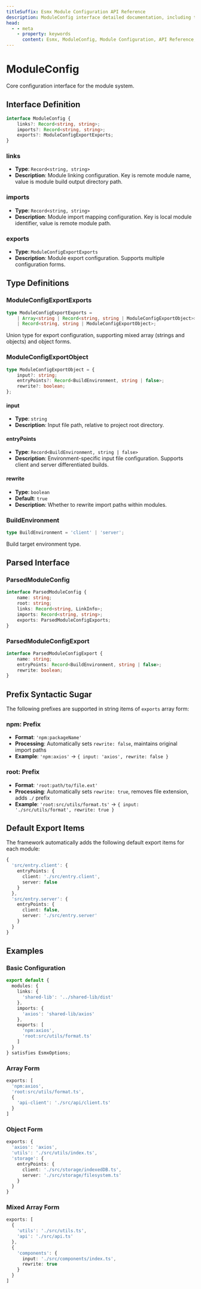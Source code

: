 ```yaml
---
titleSuffix: Esmx Module Configuration API Reference
description: ModuleConfig interface detailed documentation, including type definitions, configuration options, resolution mechanisms and usage examples, helping developers understand the core configuration of Esmx module system.
head:
  - - meta
    - property: keywords
      content: Esmx, ModuleConfig, Module Configuration, API Reference, Module Import Export, Type Definition, Configuration Interface
---
```


# ModuleConfig

Core configuration interface for the module system.

## Interface Definition

```typescript
interface ModuleConfig {
    links?: Record<string, string>;
    imports?: Record<string, string>;
    exports?: ModuleConfigExportExports;
}
```

### links

* **Type**: `Record<string, string>`
* **Description**: Module linking configuration. Key is remote module name, value is module build output directory path.

### imports  

* **Type**: `Record<string, string>`
* **Description**: Module import mapping configuration. Key is local module identifier, value is remote module path.

### exports

* **Type**: `ModuleConfigExportExports`
* **Description**: Module export configuration. Supports multiple configuration forms.

## Type Definitions

### ModuleConfigExportExports

```typescript
type ModuleConfigExportExports =
    | Array<string | Record<string, string | ModuleConfigExportObject>>
    | Record<string, string | ModuleConfigExportObject>;
```

Union type for export configuration, supporting mixed array (strings and objects) and object forms.

### ModuleConfigExportObject

```typescript
type ModuleConfigExportObject = {
    input?: string;
    entryPoints?: Record<BuildEnvironment, string | false>;
    rewrite?: boolean;
};
```

#### input

* **Type**: `string`
* **Description**: Input file path, relative to project root directory.

#### entryPoints

* **Type**: `Record<BuildEnvironment, string | false>`
* **Description**: Environment-specific input file configuration. Supports client and server differentiated builds.

#### rewrite

* **Type**: `boolean`
* **Default**: `true`
* **Description**: Whether to rewrite import paths within modules.

### BuildEnvironment

```typescript
type BuildEnvironment = 'client' | 'server';
```

Build target environment type.

## Parsed Interface

### ParsedModuleConfig

```typescript
interface ParsedModuleConfig {
    name: string;
    root: string;
    links: Record<string, LinkInfo>;
    imports: Record<string, string>;
    exports: ParsedModuleConfigExports;
}
```

### ParsedModuleConfigExport

```typescript
interface ParsedModuleConfigExport {
    name: string;
    entryPoints: Record<BuildEnvironment, string | false>;
    rewrite: boolean;
}
```

## Prefix Syntactic Sugar

The following prefixes are supported in string items of `exports` array form:

### npm: Prefix

* **Format**: `'npm:packageName'`
* **Processing**: Automatically sets `rewrite: false`, maintains original import paths
* **Example**: `'npm:axios'` → `{ input: 'axios', rewrite: false }`

### root: Prefix  

* **Format**: `'root:path/to/file.ext'`
* **Processing**: Automatically sets `rewrite: true`, removes file extension, adds `./` prefix
* **Example**: `'root:src/utils/format.ts'` → `{ input: './src/utils/format', rewrite: true }`

## Default Export Items

The framework automatically adds the following default export items for each module:

```typescript
{
  'src/entry.client': {
    entryPoints: {
      client: './src/entry.client',
      server: false
    }
  },
  'src/entry.server': {
    entryPoints: {
      client: false,
      server: './src/entry.server'
    }
  }
}
```

## Examples

### Basic Configuration

```typescript
export default {
  modules: {
    links: {
      'shared-lib': '../shared-lib/dist'
    },
    imports: {
      'axios': 'shared-lib/axios'
    },
    exports: [
      'npm:axios',
      'root:src/utils/format.ts'
    ]
  }
} satisfies EsmxOptions;
```

### Array Form

```typescript
exports: [
  'npm:axios',
  'root:src/utils/format.ts',
  {
    'api-client': './src/api/client.ts'
  }
]
```

### Object Form

```typescript
exports: {
  'axios': 'axios',
  'utils': './src/utils/index.ts',
  'storage': {
    entryPoints: {
      client: './src/storage/indexedDB.ts',
      server: './src/storage/filesystem.ts'
    }
  }
}
```

### Mixed Array Form

```typescript
exports: [
  {
    'utils': './src/utils.ts',
    'api': './src/api.ts'
  },
  {
    'components': {
      input: './src/components/index.ts',
      rewrite: true
    }
  }
]
```